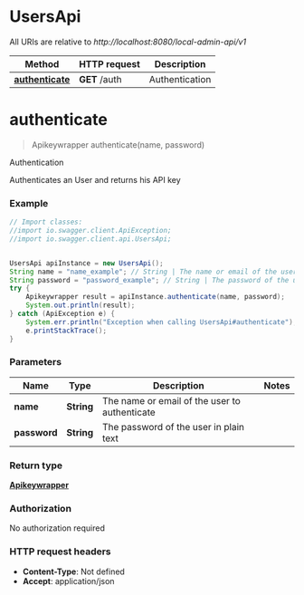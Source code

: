 # UsersApi

All URIs are relative to *http://localhost:8080/local-admin-api/v1*

Method | HTTP request | Description
------------- | ------------- | -------------
[**authenticate**](UsersApi.md#authenticate) | **GET** /auth | Authentication

<a name="authenticate"></a>
# **authenticate**
> Apikeywrapper authenticate(name, password)

Authentication

Authenticates an User and returns his API key

### Example
```java
// Import classes:
//import io.swagger.client.ApiException;
//import io.swagger.client.api.UsersApi;


UsersApi apiInstance = new UsersApi();
String name = "name_example"; // String | The name or email of the user to authenticate
String password = "password_example"; // String | The password of the user in plain text
try {
    Apikeywrapper result = apiInstance.authenticate(name, password);
    System.out.println(result);
} catch (ApiException e) {
    System.err.println("Exception when calling UsersApi#authenticate");
    e.printStackTrace();
}
```

### Parameters

Name | Type | Description  | Notes
------------- | ------------- | ------------- | -------------
 **name** | **String**| The name or email of the user to authenticate |
 **password** | **String**| The password of the user in plain text |

### Return type

[**Apikeywrapper**](Apikeywrapper.md)

### Authorization

No authorization required

### HTTP request headers

 - **Content-Type**: Not defined
 - **Accept**: application/json


